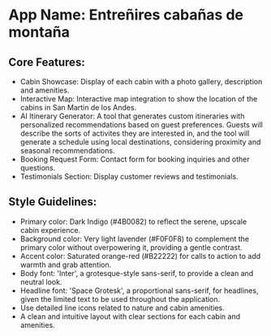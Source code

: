 # **App Name**: Entreñires cabañas de montaña

## Core Features:

- Cabin Showcase: Display of each cabin with a photo gallery, description and amenities.
- Interactive Map: Interactive map integration to show the location of the cabins in San Martin de los Andes.
- AI Itinerary Generator: A tool that generates custom itineraries with personalized recommendations based on guest preferences. Guests will describe the sorts of activites they are interested in, and the tool will generate a schedule using local destinations, considering proximity and seasonal recommendations.
- Booking Request Form: Contact form for booking inquiries and other questions.
- Testimonials Section: Display customer reviews and testimonials.

## Style Guidelines:

- Primary color: Dark Indigo (#4B0082) to reflect the serene, upscale cabin experience.
- Background color: Very light lavender (#F0F0F8) to complement the primary color without overpowering it, providing a gentle contrast.
- Accent color: Saturated orange-red (#B22222) for calls to action to add warmth and grab attention.
- Body font: 'Inter', a grotesque-style sans-serif, to provide a clean and neutral look.
- Headline font: 'Space Grotesk', a proportional sans-serif, for headlines, given the limited text to be used throughout the application.
- Use detailed line icons related to nature and cabin amenities.
- A clean and intuitive layout with clear sections for each cabin and amenities.